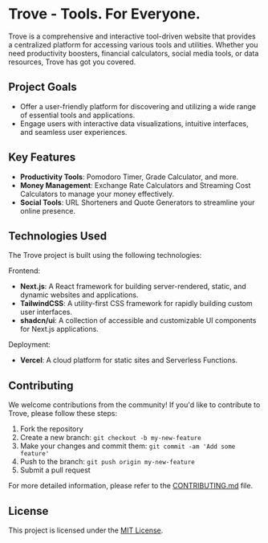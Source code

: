 # Trove - Tools. For Everyone.

Trove is a comprehensive and interactive tool-driven website that provides a centralized platform for accessing various tools and utilities. Whether you need productivity boosters, financial calculators, social media tools, or data resources, Trove has got you covered.

## Project Goals

- Offer a user-friendly platform for discovering and utilizing a wide range of essential tools and applications.
- Engage users with interactive data visualizations, intuitive interfaces, and seamless user experiences.

## Key Features

- **Productivity Tools**: Pomodoro Timer, Grade Calculator, and more.
- **Money Management**: Exchange Rate Calculators and Streaming Cost Calculators to manage your money effectively.
- **Social Tools**: URL Shorteners and Quote Generators to streamline your online presence.

## Technologies Used

The Trove project is built using the following technologies:

Frontend:

- **Next.js**: A React framework for building server-rendered, static, and dynamic websites and applications.
- **TailwindCSS**: A utility-first CSS framework for rapidly building custom user interfaces.
- **shadcn/ui**: A collection of accessible and customizable UI components for Next.js applications.

Deployment:

- **Vercel**: A cloud platform for static sites and Serverless Functions.

## Contributing

We welcome contributions from the community! If you'd like to contribute to Trove, please follow these steps:

1. Fork the repository
2. Create a new branch: `git checkout -b my-new-feature`
3. Make your changes and commit them: `git commit -am 'Add some feature'`
4. Push to the branch: `git push origin my-new-feature`
5. Submit a pull request

For more detailed information, please refer to the [CONTRIBUTING.md](CONTRIBUTING.md) file.

## License

This project is licensed under the [MIT License](LICENSE).
